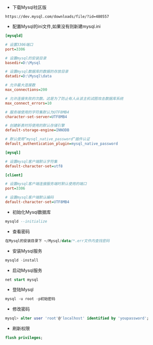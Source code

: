 - 下载Mysql社区版

```
https://dev.mysql.com/downloads/file/?id=480557
```

- 配置Mysql的ini文件,如果没有则新建mysql.ini

```ini
[mysqld]

# 设置3306端口
port=3306

# 设置mysql的安装目录
basedir=D:\Mysql

# 设置mysql数据库的数据的存放目录
datadir=D:\Mysql\data

# 允许最大连接数
max_connections=200

# 允许连接失败的次数。这是为了防止有人从该主机试图攻击数据库系统
max_connect_errors=10

# 服务端使用的字符集默认为UTF8MB4
character-set-server=UTF8MB4

# 创建新表时将使用的默认存储引擎
default-storage-engine=INNODB

# 默认使用“mysql_native_password”插件认证
default_authentication_plugin=mysql_native_password

[mysql]

# 设置mysql客户端默认字符集
default-character-set=utf8

[client]

# 设置mysql客户端连接服务端时默认使用的端口
port=3306

# 设置mysql客户端默认编码
default-character-set=UTF8MB4
```

- 初始化Mysql数据库

```sql
mysqld --initialize
```

- 查看密码

```sql
在Mysql的安装目录下 ~/Mysql/data/*.err文件内查找密码
```

- 安装Mysql服务

```sql
mysqld -install
```

- 启动Mysql服务

```sql
net start mysql
```

- 登陆Mysql

```sql
mysql -u root -p初始密码
```

- 修改密码

```sql
mysql> alter user 'root'@'localhost' identified by 'youpassword';
```

- 刷新权限

```sql
flush privileges;
```
